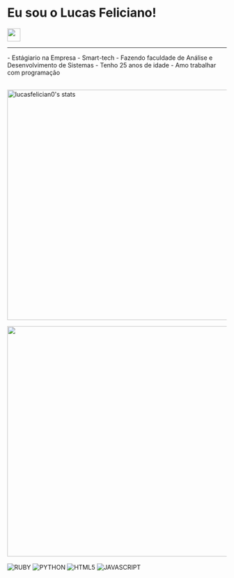 <h1>Eu sou o Lucas Feliciano!</h1> <img
src="https://raw.githubusercontent.com/kauemarques/kaueMarques/master/hi.gif"width="30"px>
<hr>
- Estágiario na Empresa - Smart-tech
- Fazendo faculdade de Análise e Desenvolvimento de Sistemas
- Tenho 25 anos de idade
- Amo trabalhar com programação
<br><br>

<p align="left">

<img width="530em" src="https://github-readme-stats.vercel.app/api?username=lucasfelician0&show_icons=true&theme=onedark)"
alt="lucasfelician0's stats"/>

<img width="530em" src="https://github-readme-stats.vercel.app/api/top-langs/?username=lucasfelician0&layout=compact)](https://github.com/lucasfelician0/github-readme-stats"/>

<img align="center" alt="RUBY"
src="https://img.shields.io/badge/Ruby-CC342D?style=for-the-badge&logo=ruby&logoColor=white">
<img align="center" alt="PYTHON"
src="https://img.shields.io/badge/Python-3776AB?style=for-the-badge&logo=python&logoColor=white">
<img align="center" alt="HTML5"
src="https://img.shields.io/badge/HTML5-E34F26?style=for-the-badge&logo=html5&logoColor=white">
<img align="center" alt="JAVASCRIPT"
src="https://img.shields.io/badge/JavaScript-323330?style=for-the-badge&logo=javascript&logoColor=F7DF1E">


